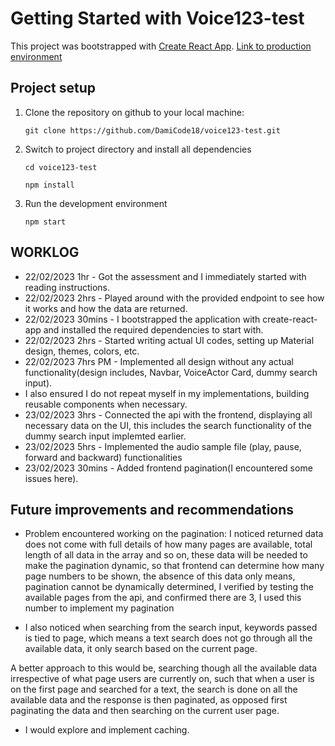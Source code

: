 # Getting Started with Voice123-test

This project was bootstrapped with [Create React App](https://github.com/facebook/create-react-app).
[Link to production environment](https://voice123-test-one.vercel.app/)

## Project setup

1. Clone the repository on github to your local machine:

   ```
   git clone https://github.com/DamiCode18/voice123-test.git
   ```

2. Switch to project directory and install all dependencies

   ```
   cd voice123-test
   ```

   ```
   npm install
   ```

3. Run the development environment
   ```
   npm start
   ```

## WORKLOG

- 22/02/2023 1hr - Got the assessment and I immediately started with reading instructions.
- 22/02/2023 2hrs - Played around with the provided endpoint to see how it works and how the data are returned.
- 22/02/2023 30mins - I bootstrapped the application with create-react-app and installed the required dependencies to start with.
- 22/02/2023 2hrs - Started writing actual UI codes, setting up Material design, themes, colors, etc.
- 22/02/2023 7hrs PM - Implemented all design without any actual functionality(design includes, Navbar, VoiceActor Card, dummy search input).
- I also ensured I do not repeat myself in my implementations, building reusable components when necessary.
- 23/02/2023 3hrs - Connected the api with the frontend, displaying all necessary data on the UI, this includes the search functionality of the dummy search input implemted earlier.
- 23/02/2023 5hrs - Implemented the audio sample file (play, pause, forward and backward) functionalities
- 23/02/2023 30mins - Added frontend pagination(I encountered some issues here).

## Future improvements and recommendations

- Problem encountered working on the pagination:
  I noticed returned data does not come with full details of how many pages are available, total length of all data in the array and so on, these data will be needed to make the pagination dynamic, so that frontend can determine how many page numbers to be shown, the absence of this data only means, pagination cannot be dynamically determined, I verified by testing the available pages from the api, and confirmed there are 3, I used this number to implement my pagination

- I also noticed when searching from the search input, keywords passed is tied to page, which means a text search does not go through all the available data, it only search based on the current page.

A better approach to this would be, searching though all the available data irrespective of what page users are currently on, such that when a user is on the first page and searched for a text, the search is done on all the available data and the response is then paginated, as opposed first paginating the data and then searching on the current user page.

- I would explore and implement caching.

